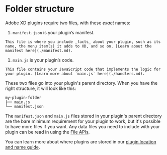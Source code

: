 # Folder structure

Adobe XD plugins require two files, with these _exact_ names:


1.   `manifest.json` is your plugin’s manifest.

    This file is where you include _facts_ about your plugin, such as its name, the menu item(s) it adds to XD, and so on. [Learn about the manifest here](./manifest.md).

1.   `main.js` is your plugin’s code. 

    This file contains your JavaScript code that implements the logic for your plugin. [Learn more about `main.js` here](./handlers.md).


These two files go into your plugin's parent directory. When you have the right structure, it will look like this:

```
my-plugin-folder
├── main.js
└── manifest.json
```

The `manifest.json` and `main.js` files stored in your plugin's parent directory are the bare minimum requirement for your plugin to work, but it's possible to have more files if you want. Any data files you need to include with your plugin can be read in using the [File APIs](../uxp/using-file-apis.md).

You can learn more about where plugins are stored in our [plugin location and name guide](./plugin-location-name.md).